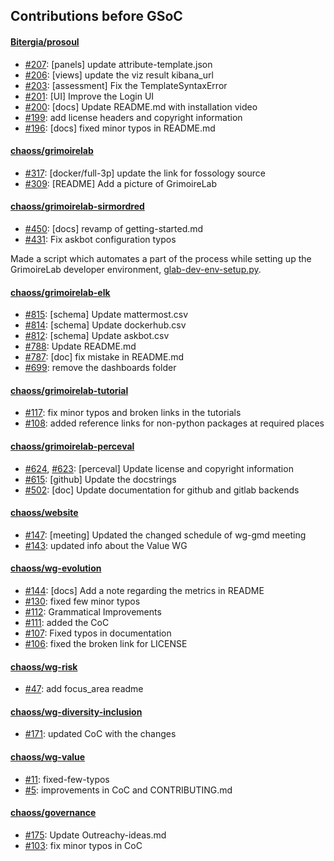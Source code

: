 ## Contributions before GSoC

#### [Bitergia/prosoul](https://github.com/Bitergia/prosoul)

- [#207](https://github.com/Bitergia/prosoul/pull/207): [panels] update attribute-template.json
- [#206](https://github.com/Bitergia/prosoul/pull/206): [views] update the viz result kibana_url
- [#203](https://github.com/Bitergia/prosoul/pull/203): [assessment] Fix the TemplateSyntaxError
- [#201](https://github.com/Bitergia/prosoul/pull/201): [UI] Improve the Login UI
- [#200](https://github.com/Bitergia/prosoul/pull/200): [docs] Update README.md with installation video
- [#199](https://github.com/Bitergia/prosoul/pull/199): add license headers and copyright information
- [#196](https://github.com/Bitergia/prosoul/pull/196): [docs] fixed minor typos in README.md

#### [chaoss/grimoirelab](https://github.com/chaoss/grimoirelab)

- [#317](https://github.com/chaoss/grimoirelab/pull/317): [docker/full-3p] update the link for fossology source
- [#309](https://github.com/chaoss/grimoirelab/pull/309): [README] Add a picture of GrimoireLab

#### [chaoss/grimoirelab-sirmordred](https://github.com/chaoss/grimoirelab-sirmordred)

- [#450](https://github.com/chaoss/grimoirelab-sirmordred/pull/450): [docs] revamp of getting-started.md
- [#431](https://github.com/chaoss/grimoirelab-sirmordred/pull/431): Fix askbot configuration typos

Made a script which automates a part of the process while setting up the GrimoireLab developer environment, [glab-dev-env-setup.py](https://gist.github.com/vchrombie/4403193198cd79e7ee0079259311f6e8).

#### [chaoss/grimoirelab-elk](https://github.com/chaoss/grimoirelab-elk)

- [#815](https://github.com/chaoss/grimoirelab-elk/pull/815): [schema] Update mattermost.csv
- [#814](https://github.com/chaoss/grimoirelab-elk/pull/814): [schema] Update dockerhub.csv
- [#812](https://github.com/chaoss/grimoirelab-elk/pull/812): [schema] Update askbot.csv
- [#788](https://github.com/chaoss/grimoirelab-elk/pull/788): Update README.md 
- [#787](https://github.com/chaoss/grimoirelab-elk/pull/787): [doc] fix mistake in README.md
- [#699](https://github.com/chaoss/grimoirelab-elk/pull/699): remove the dashboards folder

#### [chaoss/grimoirelab-tutorial](https://github.com/chaoss/grimoirelab-tutorial)

- [#117](https://github.com/chaoss/grimoirelab-tutorial/pull/117): fix minor typos and broken links in the tutorials
- [#108](https://github.com/chaoss/grimoirelab-tutorial/pull/108): added reference links for non-python packages at required places

#### [chaoss/grimoirelab-perceval](https://github.com/chaoss/grimoirelab-perceval)

- [#624](https://github.com/chaoss/grimoirelab-perceval/pull/624), [#623](https://github.com/chaoss/grimoirelab-perceval/pull/623): [perceval] Update license and copyright information
- [#615](https://github.com/chaoss/grimoirelab-perceval/pull/615): [github] Update the docstrings
- [#502](https://github.com/chaoss/grimoirelab-perceval/pull/502): [doc] Update documentation for github and gitlab backends

#### [chaoss/website](https://github.com/chaoss/website)

- [#147](https://github.com/chaoss/website/pull/147): [meeting] Updated the changed schedule of wg-gmd meeting
- [#143](https://github.com/chaoss/website/pull/143): updated info about the Value WG

#### [chaoss/wg-evolution](https://github.com/chaoss/wg-evolution)

- [#144](https://github.com/chaoss/wg-evolution/pull/144): [docs] Add a note regarding the metrics in README
- [#130](https://github.com/chaoss/wg-evolution/pull/130): fixed few minor typos
- [#112](https://github.com/chaoss/wg-evolution/pull/112): Grammatical Improvements
- [#111](https://github.com/chaoss/wg-evolution/pull/111): added the CoC
- [#107](https://github.com/chaoss/wg-evolution/pull/107): Fixed typos in documentation
- [#106](https://github.com/chaoss/wg-evolution/pull/106): fixed the broken link for LICENSE

#### [chaoss/wg-risk](https://github.com/chaoss/wg-risk)

- [#47](https://github.com/chaoss/wg-risk/pull/47): add focus_area readme

#### [chaoss/wg-diversity-inclusion](https://github.com/chaoss/wg-diversity-inclusion)

- [#171](https://github.com/chaoss/wg-diversity-inclusion/pull/171): updated CoC with the changes

#### [chaoss/wg-value](https://github.com/chaoss/wg-value)

- [#11](https://github.com/chaoss/wg-value/pull/11): fixed-few-typos
- [#5](https://github.com/chaoss/wg-value/pull/5): improvements in CoC and CONTRIBUTING.md

#### [chaoss/governance](https://github.com/chaoss/governance)

- [#175](https://github.com/chaoss/governance/pull/175): Update Outreachy-ideas.md
- [#103](https://github.com/chaoss/governance/pull/103): fix minor typos in CoC

